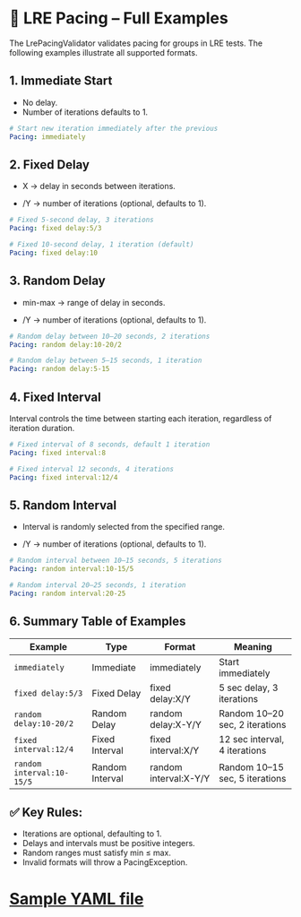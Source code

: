# 📘 LRE Pacing – Full Examples

The LrePacingValidator validates pacing for groups in LRE tests. The following examples illustrate all supported
formats.

## 1. Immediate Start

* No delay.
* Number of iterations defaults to 1.

```yaml
# Start new iteration immediately after the previous
Pacing: immediately
```

## 2. Fixed Delay

* X → delay in seconds between iterations.

* /Y → number of iterations (optional, defaults to 1).

```yaml
# Fixed 5-second delay, 3 iterations
Pacing: fixed delay:5/3

# Fixed 10-second delay, 1 iteration (default)
Pacing: fixed delay:10

```

## 3. Random Delay

* min-max → range of delay in seconds.

* /Y → number of iterations (optional, defaults to 1).

```yaml
# Random delay between 10–20 seconds, 2 iterations
Pacing: random delay:10-20/2

# Random delay between 5–15 seconds, 1 iteration
Pacing: random delay:5-15
```

## 4. Fixed Interval

Interval controls the time between starting each iteration, regardless of iteration duration.

```yaml
# Fixed interval of 8 seconds, default 1 iteration
Pacing: fixed interval:8

# Fixed interval 12 seconds, 4 iterations
Pacing: fixed interval:12/4
```

## 5. Random Interval

* Interval is randomly selected from the specified range.

* /Y → number of iterations (optional, defaults to 1).

```yaml
# Random interval between 10–15 seconds, 5 iterations
Pacing: random interval:10-15/5

# Random interval 20–25 seconds, 1 iteration
Pacing: random interval:20-25
```

## 6. Summary Table of Examples

| Example                   | Type            | Format                | Meaning                        |
|---------------------------|-----------------|-----------------------|--------------------------------|
| `immediately`             | Immediate       | immediately           | Start immediately              |
| `fixed delay:5/3`         | Fixed Delay     | fixed delay:X/Y       | 5 sec delay, 3 iterations      |
| `random delay:10-20/2`    | Random Delay    | random delay:X-Y/Y    | Random 10–20 sec, 2 iterations |
| `fixed interval:12/4`     | Fixed Interval  | fixed interval:X/Y    | 12 sec interval, 4 iterations  |
| `random interval:10-15/5` | Random Interval | random interval:X-Y/Y | Random 10–15 sec, 5 iterations |

## ✅ Key Rules:

* Iterations are optional, defaulting to 1.
* Delays and intervals must be positive integers.
* Random ranges must satisfy min ≤ max.
* Invalid formats will throw a PacingException.


# [Sample YAML file](sample-config.yaml.md)

<!-- include: sample-config.yaml -->
